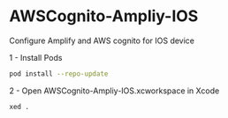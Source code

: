 # AWSCognito-Ampliy-IOS
Configure Amplify and AWS cognito for IOS device

1 - Install Pods
```bash
pod install --repo-update
```

2 - Open AWSCognito-Ampliy-IOS.xcworkspace in Xcode
```bash
xed .
```

